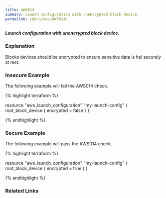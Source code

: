 ```yaml
---
title: AWS014
summary: Launch configuration with unencrypted block device.
permalink: /docs/aws/AWS014/
---
```


***Launch configuration with unencrypted block device.***

### Explanation


Blocks devices should be encrypted to ensure sensitive data is hel securely at rest.



### Insecure Example

The following example will fail the AWS014 check.

{% highlight terraform %}

resource "aws_launch_configuration" "my-launch-config" {
	root_block_device {
		encrypted = false
	}
}

{% endhighlight %}



### Secure Example

The following example will pass the AWS014 check.

{% highlight terraform %}

resource "aws_launch_configuration" "my-launch-config" {
	root_block_device {
		encrypted = true
	}
}

{% endhighlight %}


### Related Links


